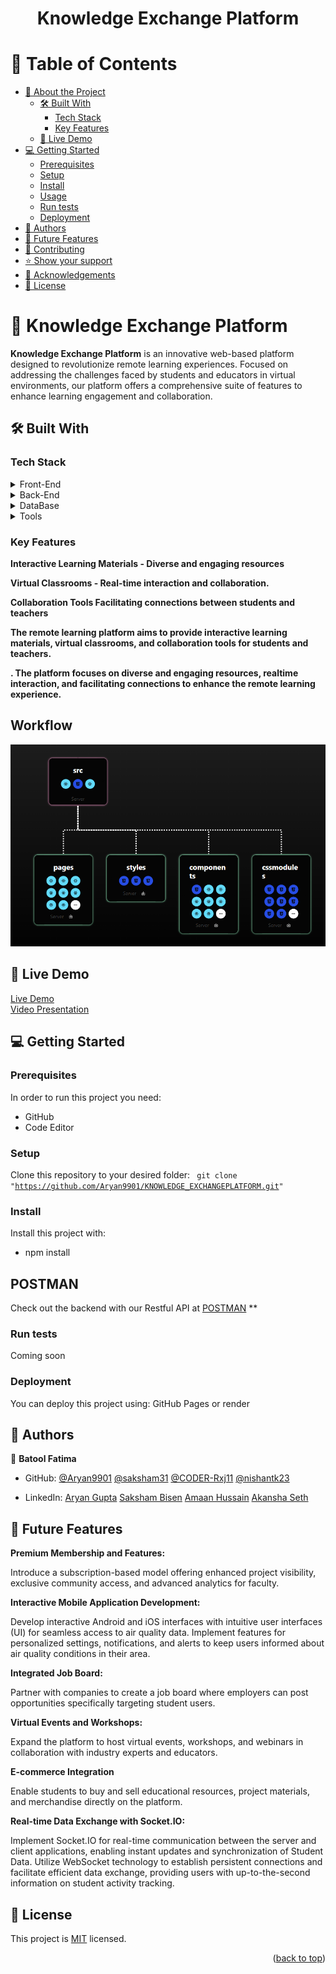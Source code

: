 <a name="readme-top"></a>

<div align="center">

  <h1><b>Knowledge Exchange Platform</b></h1>

</div>

<!-- TABLE OF CONTENTS -->

# 📗 Table of Contents

- [📖 About the Project](#about-project)
  - [🛠 Built With](#built-with)
    - [Tech Stack](#tech-stack)
    - [Key Features](#key-features)
  - [🚀 Live Demo](#live-demo)
- [💻 Getting Started](#getting-started)
  - [Prerequisites](#prerequisites)
  - [Setup](#setup)
  - [Install](#install)
  - [Usage](#usage)
  - [Run tests](#run-tests)
  - [Deployment](#deployment)
- [👥 Authors](#authors)
- [🔭 Future Features](#future-features)
- [🤝 Contributing](#contributing)
- [⭐️ Show your support](#support)
- [🙏 Acknowledgements](#acknowledgements)
- [📝 License](#license)

<!-- PROJECT DESCRIPTION -->

# 📖 Knowledge Exchange Platform <a name="about-project"></a>


**Knowledge Exchange Platform** is an innovative web-based platform designed to revolutionize remote learning experiences. Focused on addressing the challenges faced by students and educators in virtual environments, our platform offers a comprehensive suite of features to enhance learning engagement and collaboration.

## 🛠 Built With <a name="built-with"></a>

### Tech Stack <a name="tech-stack"></a>

<details>
  <summary>Front-End</summary>
  <ul>
    <li><a href="https://reactjs.org/">React-js</a></li>
    <li><a href="[https://sass-lang.com/documentation/](https://github.com/splinetool/react-spline)">React-spline</a></li>
    <li><a href="[https://www.chartjs.org/](https://redux.js.org/introduction/getting-started)">Redux Tooltip</a></li>
    <li><a href="https://axios-http.com/docs/api_intro">Axios</a></li>
  </ul>
</details>
<details>
  <summary>Back-End</summary>
  <ul>
    <li><a href="https://nodejs.org/docs/latest/api/">Node-js</a></li>
    <li><a href="https://cron-job.org/en/">Cron Job</a></li>
    <li><a href="https://expressjs.com/">Express-Js</a></li>
    <li><a href="https://https://www.postman.com/">Postman</a></li>
  </ul>
</details>
<details>
  <summary>DataBase</summary>
  <ul>
    <li><a href="https://www.mongodb.com/">Mongo-DB</a></li>
    <li><a href="[https://www.mongodb.com/](https://www.mysql.com/)">Mysql</a></li>
  </ul>
</details>
<details>
  <summary>Tools</summary>
  <ul>
    <li><a href="[https://www.mongodb.com/](https://www.zegocloud.com/docs/tutorials)">Zegocloud</a></li>
     <li><a href="[https://www.mongodb.com/](https://www.prisma.io/docs)">Prisma</a></li>
  </ul>
</details> 

<!-- Features -->

### Key Features <a name="key-features"></a>

**Interactive Learning Materials - Diverse and engaging resources**

**Virtual Classrooms - Real-time interaction and collaboration.**

**Collaboration Tools Facilitating connections between students and teachers**

**The remote learning platform aims to provide interactive learning materials, virtual classrooms, and
collaboration tools for students and teachers.**

**. The platform focuses on diverse and engaging resources, realtime interaction, and facilitating connections to enhance the remote learning experience.**


<h2>Workflow</h2>
<img src = "https://github.com/Aryan9901/KNOWLEDGE_EXCHANGEPLATFORM/blob/main/images/Screenshot%202024-04-07%20122411.png"></img>
<!-- LIVE DEMO -->

## 🚀 Live Demo <a name="live-demo"></a>

[Live Demo](https://knowledge-exchangeplatform.vercel.app/) 
<br>
[Video Presentation]()

<!-- - [Live Demo Link](https://knowledge-exchangeplatform.vercel.app/) -->


<!-- GETTING STARTED -->


## 💻 Getting Started <a name="getting-started"></a>



### Prerequisites

In order to run this project you need:

* GitHub
* Code Editor

### Setup

Clone this repository to your desired folder:
<code>
  git clone "https://github.com/Aryan9901/KNOWLEDGE_EXCHANGEPLATFORM.git"
</code>


### Install

Install this project with:

* npm install

## POSTMAN
Check out the backend with our Restful API at [POSTMAN](https://elements.getpostman.com/redirect?entityId=33528872-97e816ce-c7cb-4233-9357-90db51ec897e&entityType=collection) **


### Run tests

Coming soon

### Deployment <a name="deployment"></a>

You can deploy this project using: GitHub Pages or render


<!-- AUTHORS -->

## 👥 Authors <a name="authors"></a>

👤 **Batool Fatima**

- GitHub: [@Aryan9901](https://github.com/Aryan9901)
           [@saksham31](https://github.com/saksham31)
            [@CODER-Rxj11](https://github.com/CODER-Rxj11)
              [@nishantk23](https://github.com/nishantk23)
  
- LinkedIn: [Aryan Gupta](https://www.linkedin.com/in/agaryan)
            [Saksham Bisen](https://www.linkedin.com/in/)
            [Amaan Hussain](https://www.linkedin.com/in/hussainamaan87)
            [Akansha Seth](https://www.linkedin.com/in/akanksha314)



<!-- FUTURE FEATURES -->

## 🔭 Future Features <a name="future-features"></a>

**Premium Membership and Features:**

Introduce a subscription-based model offering enhanced project visibility, exclusive 
community access, and advanced analytics for faculty.

**Interactive Mobile Application Development:**

Develop interactive Android and iOS interfaces with intuitive user interfaces (UI) for seamless access to air quality data.
Implement features for personalized settings, notifications, and alerts to keep users informed about air quality conditions in their area.

**Integrated Job Board:**

Partner with companies to create a job board where employers can post opportunities 
specifically targeting student users.

**Virtual Events and Workshops:**

Expand the platform to host virtual events, workshops, and webinars in collaboration with 
industry experts and educators.

**E-commerce Integration**

Enable students to buy and sell educational resources, project materials, and merchandise 
directly on the platform.

**Real-time Data Exchange with Socket.IO:**

Implement Socket.IO for real-time communication between the server and client applications, enabling instant updates and synchronization of Student Data.
Utilize WebSocket technology to establish persistent connections and facilitate efficient data exchange, providing users with up-to-the-second information on student activity tracking.

## 📝 License <a name="license"></a>

This project is [MIT](./LICENSE) licensed.


<p align="right">(<a href="#readme-top">back to top</a>)</p>
